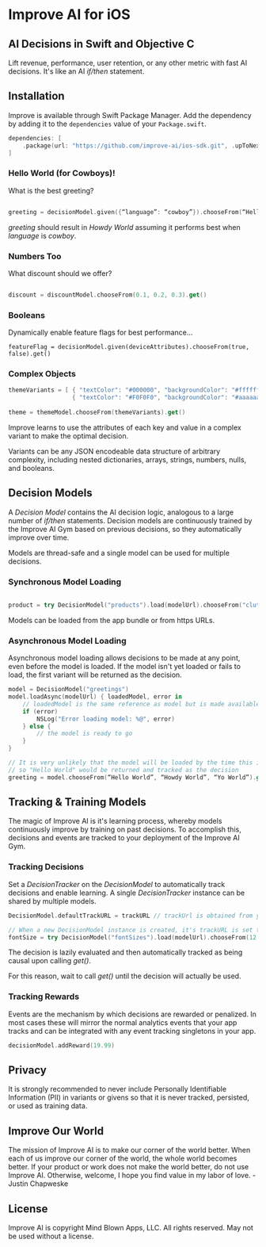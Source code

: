 # Improve AI for iOS

## AI Decisions in Swift and Objective C

Lift revenue, performance, user retention, or any other metric with fast AI decisions. It's like an AI *if/then* statement. 

## Installation

Improve is available through Swift Package Manager. Add the dependency by adding it to the `dependencies` value of your `Package.swift`.

```swift
dependencies: [
    .package(url: "https://github.com/improve-ai/ios-sdk.git", .upToNextMajor(from: "6.0.0"))
]
```

### Hello World (for Cowboys)!

What is the best greeting?

```swift

greeting = decisionModel.given({“language”: “cowboy”}).chooseFrom(“Hello World”, “Howdy World”, “Yo World”).get()
```

*greeting* should result in *Howdy World* assuming it performs best when *language* is *cowboy*.

### Numbers Too

What discount should we offer?

```swift

discount = discountModel.chooseFrom(0.1, 0.2, 0.3).get()

```

### Booleans

Dynamically enable feature flags for best performance...

```
featureFlag = decisionModel.given(deviceAttributes).chooseFrom(true, false).get()
```

### Complex Objects

```swift
themeVariants = [ { "textColor": "#000000", "backgroundColor": "#ffffff" },
                  { "textColor": "#F0F0F0", "backgroundColor": "#aaaaaa" } ]
                            
theme = themeModel.chooseFrom(themeVariants).get()

```

Improve learns to use the attributes of each key and value in a complex variant to make the optimal decision.

Variants can be any JSON encodeable data structure of arbitrary complexity, including nested dictionaries, arrays, strings, numbers, nulls, and booleans.

## Decision Models

A *Decision Model* contains the AI decision logic, analogous to a large number of *if/then* statements.  Decision models are continuously trained by the Improve AI Gym based on previous decisions, so they automatically improve over time.

Models are thread-safe and a single model can be used for multiple decisions.

### Synchronous Model Loading

```swift

product = try DecisionModel("products").load(modelUrl).chooseFrom("clutch", "dress", "jacket").get()

```

Models can be loaded from the app bundle or from https URLs.

### Asynchronous Model Loading

Asynchronous model loading allows decisions to be made at any point, even before the model is loaded.  If the model isn't yet loaded or fails to load, the first variant will be returned as the decision.

```swift
model = DecisionModel("greetings") 
model.loadAsync(modelUrl) { loadedModel, error in
    // loadedModel is the same reference as model but is made available to allow async chaining
    if (error)
        NSLog("Error loading model: %@", error)
    } else {
        // the model is ready to go
    }
}

// It is very unlikely that the model will be loaded by the time this is called, 
// so "Hello World" would be returned and tracked as the decision
greeting = model.chooseFrom(“Hello World”, “Howdy World”, “Yo World”).get()
```

## Tracking & Training Models

The magic of Improve AI is it's learning process, whereby models continuously improve by training on past decisions. To accomplish this, decisions and events are tracked to your deployment of the Improve AI Gym.

### Tracking Decisions

Set a *DecisionTracker* on the *DecisionModel* to automatically track decisions and enable learning.  A single *DecisionTracker* instance can be shared by multiple models.

```swift
DecisionModel.defaultTrackURL = trackURL // trackUrl is obtained from your Gym configuration

// When a new DecisionModel instance is created, it's trackURL is set to DecisionModel.defaultTrackURL
fontSize = try DecisionModel("fontSizes").load(modelUrl).chooseFrom(12, 16, 20).get()
```

The decision is lazily evaluated and then automatically tracked as being causal upon calling *get()*.

For this reason, wait to call *get()* until the decision will actually be used.

### Tracking Rewards

Events are the mechanism by which decisions are rewarded or penalized.  In most cases these will mirror the normal analytics events that your app tracks and can be integrated with any event tracking singletons in your app.

```swift
decisionModel.addReward(19.99)
```

## Privacy
  
It is strongly recommended to never include Personally Identifiable Information (PII) in variants or givens so that it is never tracked, persisted, or used as training data.

## Improve Our World

The mission of Improve AI is to make our corner of the world better. When each of us improve our corner of the world, the whole world becomes better. If your product or work does not make the world better, do not use Improve AI. Otherwise, welcome, I hope you find value in my labor of love. - Justin Chapweske

## License

Improve AI is copyright Mind Blown Apps, LLC. All rights reserved.  May not be used without a license.
